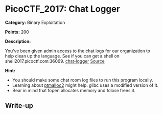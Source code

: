 # PicoCTF_2017: Chat Logger

**Category:** Binary Exploitation

**Points:** 200

**Description:**

You've been given admin access to the chat logs for our organization to help clean up the language. See if you can get a shell on shell2017.picoctf.com:36069. [chat-logger](https://webshell2017.picoctf.com/static/b3322fd6f9446f38d9de16c803a75148/chat-logger)  [Source](https://webshell2017.picoctf.com/static/b3322fd6f9446f38d9de16c803a75148/server.c)

**Hint:**

- You should make some chat room log files to run this program locally.
- Learning about  [ptmalloc2](https://sploitfun.wordpress.com/2015/02/10/understanding-glibc-malloc/)  might help. glibc uses a modified version of it.
- Bear in mind that fopen allocates memory and fclose frees it.

## Write-up
<!--stackedit_data:
eyJoaXN0b3J5IjpbLTExODkxMDQyMzZdfQ==
-->